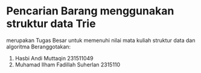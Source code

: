 # Pencarian Barang menggunakan struktur data Trie
merupakan Tugas Besar untuk memenuhi nilai mata kuliah struktur data dan algoritma
Beranggotakan:
  1. Hasbi Andi Muttaqin                 231511049
  2. Muhamad Ilham Fadillah Suherlan     2315110
